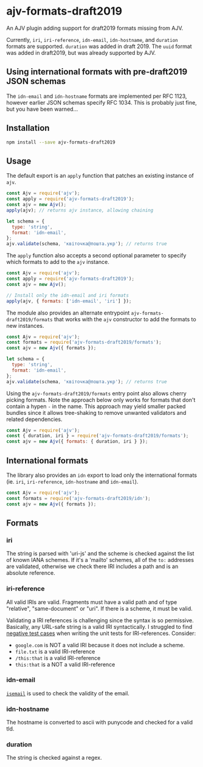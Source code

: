 # ajv-formats-draft2019

An AJV plugin adding support for draft2019 formats missing from AJV.

Currently, `iri`, `iri-reference`, `idn-email`, `idn-hostname`, and `duration`
formats are supported. `duration` was added in draft 2019. The `uuid` format was
added in draft2019, but was already supported by AJV.

## Using international formats with pre-draft2019 JSON schemas

The `idn-email` and `idn-hostname` formats are implemented per RFC 1123, however
earlier JSON schemas specify RFC 1034. This is probably just fine, but you have
been warned...

## Installation

```sh
npm install --save ajv-formats-draft2019
```

## Usage

The default export is an `apply` function that patches an existing instance of
`ajv`.

```js
const Ajv = require('ajv');
const apply = require('ajv-formats-draft2019');
const ajv = new Ajv();
apply(ajv); // returns ajv instance, allowing chaining

let schema = {
  type: 'string',
  format: 'idn-email',
};
ajv.validate(schema, 'квіточка@пошта.укр'); // returns true
```

The `apply` function also accepts a second optional parameter to specify which
formats to add to the `ajv` instance.

```js
const Ajv = require('ajv');
const apply = require('ajv-formats-draft2019');
const ajv = new Ajv();

// Install only the idn-email and iri formats
apply(ajv, { formats: ['idn-email', 'iri'] });
```

The module also provides an alternate entrypoint `ajv-formats-draft2019/formats` that
works with the `ajv` constructor to add the formats to new instances.

```js
const Ajv = require('ajv');
const formats = require('ajv-formats-draft2019/formats');
const ajv = new Ajv({ formats });

let schema = {
  type: 'string',
  format: 'idn-email',
};
ajv.validate(schema, 'квіточка@пошта.укр'); // returns true
```

Using the `ajv-formats-draft2019/formats` entry point also allows cherry picking formats.
Note the approach below only works for formats that don't contain a hypen `-` in
the name. This approach may yield smaller packed bundles since it allows
tree-shaking to remove unwanted validators and related dependencies.

```js
const Ajv = require('ajv');
const { duration, iri } = require('ajv-formats-draft2019/formats');
const ajv = new Ajv({ formats: { duration, iri } });
```

## International formats

The library also provides an `idn` export to load only the international formats
(ie. `iri`, `iri-reference`, `idn-hostname` and `idn-email`).

```js
const Ajv = require('ajv');
const formats = require('ajv-formats-draft2019/idn');
const ajv = new Ajv({ formats });
```

## Formats

### iri

The string is parsed with 'uri-js' and the scheme is checked against the list of
known IANA schemes. If it's a 'mailto' schemes, all of the `to:` addresses are
validated, otherwise we check there IRI includes a path and is an absolute
reference.

### iri-reference

All valid IRIs are valid. Fragments must have a valid path and of type
"relative", "same-document" or "uri". If there is a scheme, it must be valid.

Validating a IRI references is challenging since the syntax is so permissive.
Basically, any URL-safe string is a valid IRI syntactically. I struggled to find
[negative test cases](https://github.com/luzlab/ajv-formats/blob/master/index.test.js#L240)
when writing the unit tests for IRI-references. Consider:

- `google.com` is NOT a valid IRI because it does not include a scheme.
- `file.txt` is a valid IRI-reference
- `/this:that` is a valid IRI-reference
- `this:that` is a NOT a valid IRI-reference

### idn-email

[`isemail`](https://www.npmjs.com/package/isemail) is used to check the validity
of the email.

### idn-hostname

The hostname is converted to ascii with punycode and checked for a valid tld.

### duration

The string is checked against a regex.
